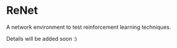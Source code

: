 # ReNet
A network environment to test reinforcement learning techniques.

Details will be added soon :)
